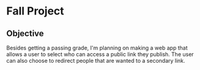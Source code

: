 # Fall Project

## Objective

Besides getting a passing grade, I'm planning on making a web app that allows a user to select who can access a public link they publish. The user can also choose to redirect people that are wanted to a secondary link.

### 
